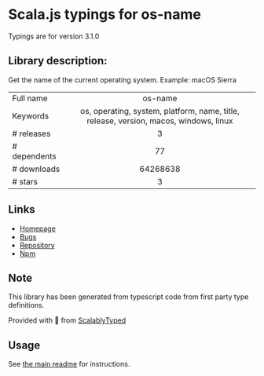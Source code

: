 
# Scala.js typings for os-name

Typings are for version 3.1.0

## Library description:
Get the name of the current operating system. Example: macOS Sierra

|                    |                 |
| ------------------ | :-------------: |
| Full name          | os-name |
| Keywords           | os, operating, system, platform, name, title, release, version, macos, windows, linux |
| # releases         | 3 |
| # dependents       | 77 |
| # downloads        | 64268638 |
| # stars            | 3 |

## Links
- [Homepage](https://github.com/sindresorhus/os-name#readme)
- [Bugs](https://github.com/sindresorhus/os-name/issues)
- [Repository](https://github.com/sindresorhus/os-name)
- [Npm](https://www.npmjs.com/package/os-name)
    


## Note
This library has been generated from typescript code from first party type definitions.

Provided with :purple_heart: from [ScalablyTyped](https://github.com/oyvindberg/ScalablyTyped)

## Usage
See [the main readme](../../readme.md) for instructions.


